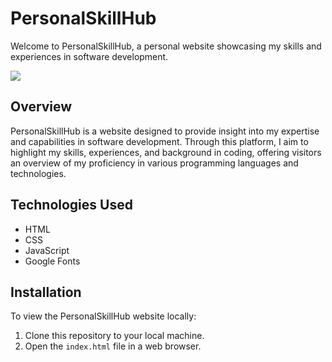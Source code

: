 # PersonalSkillHub

Welcome to PersonalSkillHub, a personal website showcasing my skills and experiences in software development.

<img src="https://github.com/coffmancorrim/PersonalSkillHubWebsite/assets/104328482/40c529af-da2c-4a62-9f2c-171ddf5a20ac"/>


## Overview

PersonalSkillHub is a website designed to provide insight into my expertise and capabilities in software development. Through this platform, I aim to highlight my skills, experiences, and background in coding, offering visitors an overview of my proficiency in various programming languages and technologies.


## Technologies Used

- HTML
- CSS
- JavaScript
- Google Fonts



## Installation

To view the PersonalSkillHub website locally:

1. Clone this repository to your local machine.
2. Open the `index.html` file in a web browser.
